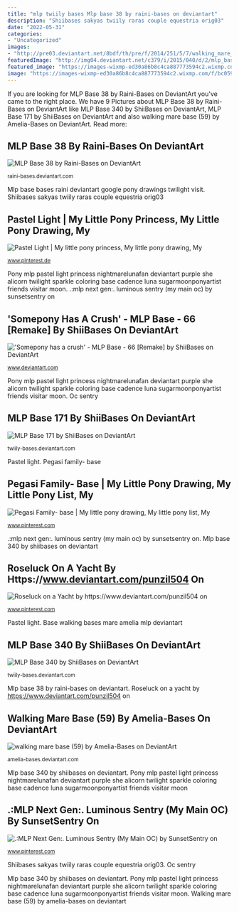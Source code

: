 ```yaml
---
title: "mlp twiily bases Mlp base 38 by raini-bases on deviantart"
description: "Shiibases sakyas twiily raras couple equestria orig03"
date: "2022-05-31"
categories:
- "Uncategorized"
images:
- "http://pre03.deviantart.net/8bdf/th/pre/f/2014/251/5/7/walking_mare_base__59__by_amelia_bases-d7yhpn3.png"
featuredImage: "http://img04.deviantart.net/c379/i/2015/040/d/2/mlp_base_171_by_twiily_bases-d788y2n.png"
featured_image: "https://images-wixmp-ed30a86b8c4ca887773594c2.wixmp.com/f/bc059491-8c65-43f7-8c6a-cc74b0f24c04/d6gjs9o-0e75ee9e-9b00-4057-ad87-a618654b83d2.png/v1/fill/w_400,h_290,strp/_somepony_has_a_crush____mlp_base___66__remake__by_shiibases_d6gjs9o-fullview.png?token=eyJ0eXAiOiJKV1QiLCJhbGciOiJIUzI1NiJ9.eyJzdWIiOiJ1cm46YXBwOjdlMGQxODg5ODIyNjQzNzNhNWYwZDQxNWVhMGQyNmUwIiwiaXNzIjoidXJuOmFwcDo3ZTBkMTg4OTgyMjY0MzczYTVmMGQ0MTVlYTBkMjZlMCIsIm9iaiI6W1t7ImhlaWdodCI6Ijw9MjkwIiwicGF0aCI6IlwvZlwvYmMwNTk0OTEtOGM2NS00M2Y3LThjNmEtY2M3NGIwZjI0YzA0XC9kNmdqczlvLTBlNzVlZTllLTliMDAtNDA1Ny1hZDg3LWE2MTg2NTRiODNkMi5wbmciLCJ3aWR0aCI6Ijw9NDAwIn1dXSwiYXVkIjpbInVybjpzZXJ2aWNlOmltYWdlLm9wZXJhdGlvbnMiXX0.vGecdnrDe6xqYELsRSdIOtzXreOnH7N0c6mgbVyzspI"
image: "https://images-wixmp-ed30a86b8c4ca887773594c2.wixmp.com/f/bc059491-8c65-43f7-8c6a-cc74b0f24c04/d6gjs9o-0e75ee9e-9b00-4057-ad87-a618654b83d2.png/v1/fill/w_400,h_290,strp/_somepony_has_a_crush____mlp_base___66__remake__by_shiibases_d6gjs9o-fullview.png?token=eyJ0eXAiOiJKV1QiLCJhbGciOiJIUzI1NiJ9.eyJzdWIiOiJ1cm46YXBwOjdlMGQxODg5ODIyNjQzNzNhNWYwZDQxNWVhMGQyNmUwIiwiaXNzIjoidXJuOmFwcDo3ZTBkMTg4OTgyMjY0MzczYTVmMGQ0MTVlYTBkMjZlMCIsIm9iaiI6W1t7ImhlaWdodCI6Ijw9MjkwIiwicGF0aCI6IlwvZlwvYmMwNTk0OTEtOGM2NS00M2Y3LThjNmEtY2M3NGIwZjI0YzA0XC9kNmdqczlvLTBlNzVlZTllLTliMDAtNDA1Ny1hZDg3LWE2MTg2NTRiODNkMi5wbmciLCJ3aWR0aCI6Ijw9NDAwIn1dXSwiYXVkIjpbInVybjpzZXJ2aWNlOmltYWdlLm9wZXJhdGlvbnMiXX0.vGecdnrDe6xqYELsRSdIOtzXreOnH7N0c6mgbVyzspI"
---
```


If you are looking for MLP Base 38 by Raini-Bases on DeviantArt you've came to the right place. We have 9 Pictures about MLP Base 38 by Raini-Bases on DeviantArt like MLP Base 340 by ShiiBases on DeviantArt, MLP Base 171 by ShiiBases on DeviantArt and also walking mare base (59) by Amelia-Bases on DeviantArt. Read more:

## MLP Base 38 By Raini-Bases On DeviantArt

![MLP Base 38 by Raini-Bases on DeviantArt](https://pre06.deviantart.net/05ec/th/pre/f/2014/318/5/5/mlp_base_38_by_raini_bases-d86g8bs.png "Pastel light")

<small>raini-bases.deviantart.com</small>

Mlp base bases raini deviantart google pony drawings twilight visit. Shiibases sakyas twiily raras couple equestria orig03

## Pastel Light | My Little Pony Princess, My Little Pony Drawing, My

![Pastel Light | My little pony princess, My little pony drawing, My](https://i.pinimg.com/originals/d7/55/e3/d755e38c6f8d7524b6a346cb7c8411d2.png "Base mane twiily six shiibases paintbrush speedpaint stallions shadcream4eva shadowbolts stryapastylebases orig11 fe50 comm ponies")

<small>www.pinterest.de</small>

Pony mlp pastel light princess nightmarelunafan deviantart purple she alicorn twilight sparkle coloring base cadence luna sugarmoonponyartist friends visitar moon. .:mlp next gen:. luminous sentry (my main oc) by sunsetsentry on

## &#039;Somepony Has A Crush&#039; - MLP Base - 66 [Remake] By ShiiBases On DeviantArt

![&#039;Somepony has a crush&#039; - MLP Base - 66 [Remake] by ShiiBases on DeviantArt](https://images-wixmp-ed30a86b8c4ca887773594c2.wixmp.com/f/bc059491-8c65-43f7-8c6a-cc74b0f24c04/d6gjs9o-0e75ee9e-9b00-4057-ad87-a618654b83d2.png/v1/fill/w_400,h_290,strp/_somepony_has_a_crush____mlp_base___66__remake__by_shiibases_d6gjs9o-fullview.png?token=eyJ0eXAiOiJKV1QiLCJhbGciOiJIUzI1NiJ9.eyJzdWIiOiJ1cm46YXBwOjdlMGQxODg5ODIyNjQzNzNhNWYwZDQxNWVhMGQyNmUwIiwiaXNzIjoidXJuOmFwcDo3ZTBkMTg4OTgyMjY0MzczYTVmMGQ0MTVlYTBkMjZlMCIsIm9iaiI6W1t7ImhlaWdodCI6Ijw9MjkwIiwicGF0aCI6IlwvZlwvYmMwNTk0OTEtOGM2NS00M2Y3LThjNmEtY2M3NGIwZjI0YzA0XC9kNmdqczlvLTBlNzVlZTllLTliMDAtNDA1Ny1hZDg3LWE2MTg2NTRiODNkMi5wbmciLCJ3aWR0aCI6Ijw9NDAwIn1dXSwiYXVkIjpbInVybjpzZXJ2aWNlOmltYWdlLm9wZXJhdGlvbnMiXX0.vGecdnrDe6xqYELsRSdIOtzXreOnH7N0c6mgbVyzspI "Shiibases sakyas twiily raras couple equestria orig03")

<small>www.deviantart.com</small>

Pony mlp pastel light princess nightmarelunafan deviantart purple she alicorn twilight sparkle coloring base cadence luna sugarmoonponyartist friends visitar moon. Oc sentry

## MLP Base 171 By ShiiBases On DeviantArt

![MLP Base 171 by ShiiBases on DeviantArt](http://img04.deviantart.net/c379/i/2015/040/d/2/mlp_base_171_by_twiily_bases-d788y2n.png "Mlp crush base bases remake somepony deviantart twiily shiibases favourites")

<small>twiily-bases.deviantart.com</small>

Pastel light. Pegasi family- base

## Pegasi Family- Base | My Little Pony Drawing, My Little Pony List, My

![Pegasi Family- base | My little pony drawing, My little pony list, My](https://i.pinimg.com/originals/5f/a0/49/5fa04948b7e875348cdc48c4dfe21f98.png "Base walking bases mare amelia mlp deviantart")

<small>www.pinterest.com</small>

.:mlp next gen:. luminous sentry (my main oc) by sunsetsentry on. Mlp base 340 by shiibases on deviantart

## Roseluck On A Yacht By Https://www.deviantart.com/punzil504 On

![Roseluck on a Yacht by https://www.deviantart.com/punzil504 on](https://i.pinimg.com/736x/a9/a4/fa/a9a4fad730b1b8e5c4e14b1bfbe162e4.jpg "Mlp base 340 by shiibases on deviantart")

<small>www.pinterest.com</small>

Pastel light. Base walking bases mare amelia mlp deviantart

## MLP Base 340 By ShiiBases On DeviantArt

![MLP Base 340 by ShiiBases on DeviantArt](http://img14.deviantart.net/b2ae/i/2015/184/b/a/mlp_base_340_by_twiily_bases-d8zspx4.png "Mlp base 340 by shiibases on deviantart")

<small>twiily-bases.deviantart.com</small>

Mlp base 38 by raini-bases on deviantart. Roseluck on a yacht by https://www.deviantart.com/punzil504 on

## Walking Mare Base (59) By Amelia-Bases On DeviantArt

![walking mare base (59) by Amelia-Bases on DeviantArt](http://pre03.deviantart.net/8bdf/th/pre/f/2014/251/5/7/walking_mare_base__59__by_amelia_bases-d7yhpn3.png "Base walking bases mare amelia mlp deviantart")

<small>amelia-bases.deviantart.com</small>

Mlp base 340 by shiibases on deviantart. Pony mlp pastel light princess nightmarelunafan deviantart purple she alicorn twilight sparkle coloring base cadence luna sugarmoonponyartist friends visitar moon

## .:MLP Next Gen:. Luminous Sentry (My Main OC) By SunsetSentry On

![.:MLP Next Gen:. Luminous Sentry (My Main OC) by SunsetSentry on](https://i.pinimg.com/originals/35/b3/ec/35b3ec6592556b44c19eb88b6dd54b72.png "&#039;somepony has a crush&#039;")

<small>www.pinterest.com</small>

Shiibases sakyas twiily raras couple equestria orig03. Oc sentry

Mlp base 340 by shiibases on deviantart. Pony mlp pastel light princess nightmarelunafan deviantart purple she alicorn twilight sparkle coloring base cadence luna sugarmoonponyartist friends visitar moon. Walking mare base (59) by amelia-bases on deviantart
